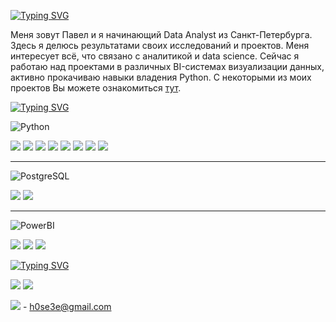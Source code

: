 [![Typing SVG](https://readme-typing-svg.herokuapp.com?font=IBM+Plex+Mono&weight=600&duration=6000&pause=1000&color=3776AB&center=true&vCenter=true&repeat=false&width=1000&lines=%F0%9F%91%8B+%D0%94%D0%BE%D0%B1%D1%80%D0%BE+%D0%BF%D0%BE%D0%B6%D0%B0%D0%BB%D0%BE%D0%B2%D0%B0%D1%82%D1%8C)](https://git.io/typing-svg)

Меня зовут Павел и я начинающий Data Analyst из Санкт-Петербурга. Здесь я делюсь результатами своих исследований и проектов. Меня интересует всё, что связано с аналитикой и data science. Сейчас я работаю над проектами в различных BI-системах визуализации данных, активно прокачиваю навыки владения Python. С некоторыми из моих проектов Вы можете ознакомиться [тут](https://github.com/gpspb/Portfolio).

[![Typing SVG](https://readme-typing-svg.herokuapp.com?font=IBM+Plex+Mono&weight=600&duration=7500&pause=1000&color=3776AB&center=true&vCenter=true&repeat=false&width=1000&lines=%F0%9F%96%B1+%D0%9C%D0%BE%D0%B9+%D1%81%D1%82%D1%8D%D0%BA%3A+%E2%8C%A8)](https://git.io/typing-svg)

![Python](https://www.vectorlogo.zone/logos/python/python-ar21.svg)

<img src="https://img.shields.io/badge/pandas-3776AB?style=for-the-badge&logo=pandas&logoColor=FFFF00"/> <img src="https://img.shields.io/badge/scipy-3776AB?style=for-the-badge&logo=scipy&logoColor=FFFF00"/> <img src="https://img.shields.io/badge/skimpy-3776AB?style=for-the-badge&logo=python&logoColor=FFFF00"/> <img src="https://img.shields.io/badge/numpy-3776AB?style=for-the-badge&logo=numpy&logoColor=FFFF00"/> <img src="https://img.shields.io/badge/math-3776AB?style=for-the-badge&logo=python&logoColor=FFFF00"/> <img src="https://img.shields.io/badge/plotly-3776AB?style=for-the-badge&logo=plotly&logoColor=FFFF00"/> <img src="https://img.shields.io/badge/matplotlib-3776AB?style=for-the-badge&logo=python&logoColor=FFFF00"/> <img src="https://img.shields.io/badge/seaborn-3776AB?style=for-the-badge&logo=python&logoColor=FFFF00"/>

-----

![PostgreSQL](https://www.vectorlogo.zone/logos/postgresql/postgresql-ar21.svg)

<img src="https://img.shields.io/badge/CTE-F0FFF0?style=for-the-badge&logo=postgresql&logoColor=2F4F4F"/> <img src="https://img.shields.io/badge/Window function-F0FFF0?style=for-the-badge&logo=postgresql&logoColor=2F4F4F"/>

-----

![PowerBI](https://www.vectorlogo.zone/logos/microsoft_powerbi/microsoft_powerbi-ar21.svg)

<img src="https://img.shields.io/badge/Power Pivot-000000?style=for-the-badge&logo=powerbi&logoColor=FFD700"/> <img src="https://img.shields.io/badge/Power Query-000000?style=for-the-badge&logo=powerbi&logoColor=FFD700"/> <img src="https://img.shields.io/badge/DAX-000000?style=for-the-badge&logo=powerbi&logoColor=FFD700"/>

[![Typing SVG](https://readme-typing-svg.herokuapp.com?font=IBM+Plex+Mono&weight=600&duration=7500&pause=1000&color=3776AB&center=true&vCenter=true&repeat=false&width=1000&lines=%E2%9C%8D+%D0%A1%D0%B2%D1%8F%D0%B7%D0%B0%D1%82%D1%8C%D1%81%D1%8F+%D1%81%D0%BE+%D0%BC%D0%BD%D0%BE%D0%B9%3A+)](https://git.io/typing-svg)

[<img src="https://img.shields.io/badge/VK-FFFFFF?style=for-the-badge&logo=vk&logoColor=0077FF"/>](https://vk.com/falku) [<img src="https://img.shields.io/badge/Telegram-FFFFFF?style=for-the-badge&logo=telegram&logoColor=26A5E4"/>](https://t.me/uklaf)

<img src="https://img.shields.io/badge/gmail-FFFFFF?style=for-the-badge&logo=gmail&logoColor=EA4335"/> - h0se3e@gmail.com 
